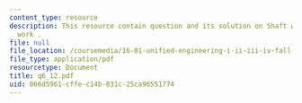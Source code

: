 ```yaml
---
content_type: resource
description: This resource contain question and its solution on Shaft work and Flow
  work .
file: null
file_location: /coursemedia/16-01-unified-engineering-i-ii-iii-iv-fall-2005-spring-2006/066d5961cffec14b831c25ca96551774_q6_12.pdf
file_type: application/pdf
resourcetype: Document
title: q6_12.pdf
uid: 066d5961-cffe-c14b-831c-25ca96551774
---
```

